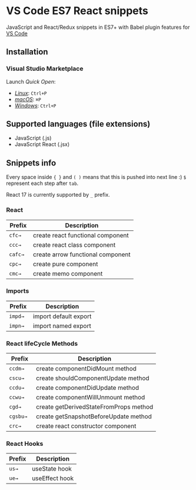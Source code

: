 

# VS Code ES7 React snippets

JavaScript and React/Redux snippets in ES7+ with Babel plugin features for  [VS Code](https://code.visualstudio.com/ "https://code.visualstudio.com/")

## Installation

### Visual Studio Marketplace

Launch  _Quick Open_:

-   [_Linux_](https://code.visualstudio.com/shortcuts/keyboard-shortcuts-linux.pdf "https://code.visualstudio.com/shortcuts/keyboard-shortcuts-linux.pdf"):  `Ctrl+P`
-   [_macOS_](https://code.visualstudio.com/shortcuts/keyboard-shortcuts-macos.pdf "https://code.visualstudio.com/shortcuts/keyboard-shortcuts-macos.pdf"):  `⌘P`
-   [_Windows_](https://code.visualstudio.com/shortcuts/keyboard-shortcuts-windows.pdf "https://code.visualstudio.com/shortcuts/keyboard-shortcuts-windows.pdf"):  `Ctrl+P`


## Supported languages (file extensions)

-   JavaScript (.js)
-   JavaScript React (.jsx)

## Snippets info

Every space inside  `{ }`  and  `( )`  means that this is pushed into next line :)  `$`  represent each step after  `tab`.

React 17 is currently supported by  `_`  prefix.



### React

|Prefix  | Description  |
|--|--|
|`cfc→ `  | create react functional component |
|`ccc→ `  | create react class component |
|`cafc→ `  | create arrow functional component |
|`cpc→ `  | create pure component |
|`cmc→ `  | create memo component |


### Imports
|Prefix  | Description  |
|--|--|
|`impd→ `  | import default export |
|`impn→ `  | import named export |

### React lifeCycle Methods
|Prefix  | Description  |
|--|--|
|`ccdm→ `  | create componentDidMount method |
|`cscu→ `  |create shouldComponentUpdate method  |
|`ccdu→ `  | create componentDidUpdate method |
|`ccwu→ `  | create componentWillUnmount method |
|`cgd→ `  | create getDerivedStateFromProps method |
|`cgsbu→ `  | create getSnapshotBeforeUpdate method |
|`crc→ `  | create react constructor component |

### React Hooks
|Prefix  | Description  |
|--|--|
|`us→ `  | useState hook |
|`ue→ `  | useEffect hook |